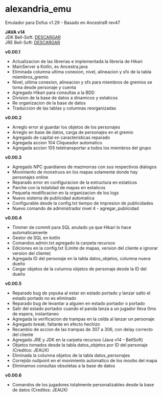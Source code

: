 # alexandria_emu
Emulador para Dofus v1.29 - Basado en AncestraR rev47

<b>JAVA v14</b><br>
JDK Bell-Soft: <a href="https://download.bell-sw.com/java/14.0.1+8/bellsoft-jdk14.0.1+8-windows-amd64-full.msi">DESCARGAR</a><br>
JRE Bell-Soft: <a href="https://download.bell-sw.com/java/14.0.1+8/bellsoft-jre14.0.1+8-windows-amd64-full.msi">DESCARGAR</a>

<b>v0.00.1</b>
- Actualizacion de las librerias e implementada la libreria de Hikari
- MainServer a Kotlin, ex Ancestra.java
- Eliminada columna ultima conexion, nivel, alineacion y sfx de la tabla miembros_gremio
- Nivel, ultima conexion, alineacion y sfx para miembros de gremios se toma desde personaje y cuenta
- Agregado Hikari para consultas a la BDD
- Division de la base de datos a dinamicos y estaticos
- Re organizacion de la base de datos
- Traduccion de las tablas y columnas reorganizadas

<b>v0.00.2</b>
- Arreglo error al guardar los objetos de los personajes
- Arreglo en base de datos, carga de personajes en el gremio
- Agregado de capital en caracteristicas reparado
- Agregada accion 104 Cliqueador automatico
- Agregada accion 105 teletransportar a todos los miembros del grupo

<b>v0.00.3</b>
- Agregado NPC guardianes de mazmorras con sus respectivos dialogos
- Movimiento de monstruos en los mapas solamente donde hay personajes online
- Reparado error en configuracion de la estructura en estaticos
- Parche con la totalidad de mapas en estaticos
- Pequeña modificacion en la organizacion de los logs
- Nuevo sistema de publicidad automatica
- Configurable desde la config.txt tiempo de impresion de publicidades
- Nuevo comando de administrador nivel 4 - agregar_publicidad

<b>v0.00.4</b>
- Timmer de commit para SQL anulado ya que Hikari lo hace automaticamente
- Gestor de SQL en kotlin
- Comandos admin.txt agregado  la carpeta recursos
- Ediciones en la config.txt (Limite de mapas, version del cliente e ignorar version del cliente)
- Agregada ID del personaje en la tabla datos_objetos, columna nueva dueño
- Cargar objetos de la columna objetos de personaje desde la ID del dueño

<b>v0.00.5</b>
- Reparado bug de yopuka al estar en estado portado y lanzar salto el estado portado no es eliminado
- Reparado bug de levantar a alguien en estado portador o portado
- Salir del estado portador cuando el panda lanza a un jugador lleva 0ms de espera, instantaneo
- Agregada la verificacion de trampas en la celda al lanzar un personaje
- Agregado break; faltante en efecto hechizo
- Recambio de accion de las trampas de 307 a 306, con delay correcto del cliente
- Agregado JRE y JDK en la carpeta recursos (Java v14 - BellSoft)
- Objetos tomados desde la tabla datos_objetos por ID del personaje (Creditos: JEAUX)
- Eliminada la columna objetos de la tabla datos_personajes
- Correjido nullpoint en el movimiento automatico de los moobs del mapa
- Eliminamos consultas obsoletas a la base de datos

<b>v0.00.6</b>
- Comandos de los jugadores totalmente personalizables desde la base de datos (Creditos: JEAUX)